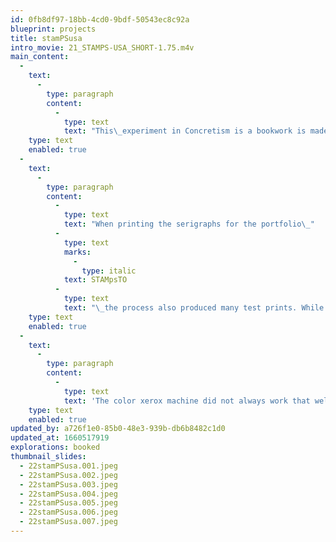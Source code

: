 ```yaml
---
id: 0fb8df97-18bb-4cd0-9bdf-50543ec8c92a
blueprint: projects
title: stamPSusa
intro_movie: 21_STAMPS-USA_SHORT-1.75.m4v
main_content:
  -
    text:
      -
        type: paragraph
        content:
          -
            type: text
            text: "This\_experiment in Concretism is a bookwork is made from printing proofs reproduced by an early generation color xerox machine."
    type: text
    enabled: true
  -
    text:
      -
        type: paragraph
        content:
          -
            type: text
            text: "When printing the serigraphs for the portfolio\_"
          -
            type: text
            marks:
              -
                type: italic
            text: STAMpsTO
          -
            type: text
            text: "\_the process also produced many test prints. While these proof prints have no special value and are usually trashed, after observing them more carefully they revealed an option to use them for a bookwork. The interest was not merely to make merely a single original as a one-of-a-kind (nor to print an offset edition since that was not affordable). However, it happened to coincide with that fact that RISD obtained one of the first colored xerox machines, and after some tests with that equipment a small edition of copies suddenly became possible."
    type: text
    enabled: true
  -
    text:
      -
        type: paragraph
        content:
          -
            type: text
            text: 'The color xerox machine did not always work that well and presented glitches in the printing—but these “mistakes” were then embraced as added value and became an integral part of the book, which after all was a kind of “PS” (postscript) result caused by “chance” operations. Hence the book’s title.'
    type: text
    enabled: true
updated_by: a726f1e0-85b0-48e3-939b-db6b8482c1d0
updated_at: 1660517919
explorations: booked
thumbnail_slides:
  - 22stamPSusa.001.jpeg
  - 22stamPSusa.002.jpeg
  - 22stamPSusa.003.jpeg
  - 22stamPSusa.004.jpeg
  - 22stamPSusa.005.jpeg
  - 22stamPSusa.006.jpeg
  - 22stamPSusa.007.jpeg
---
```

